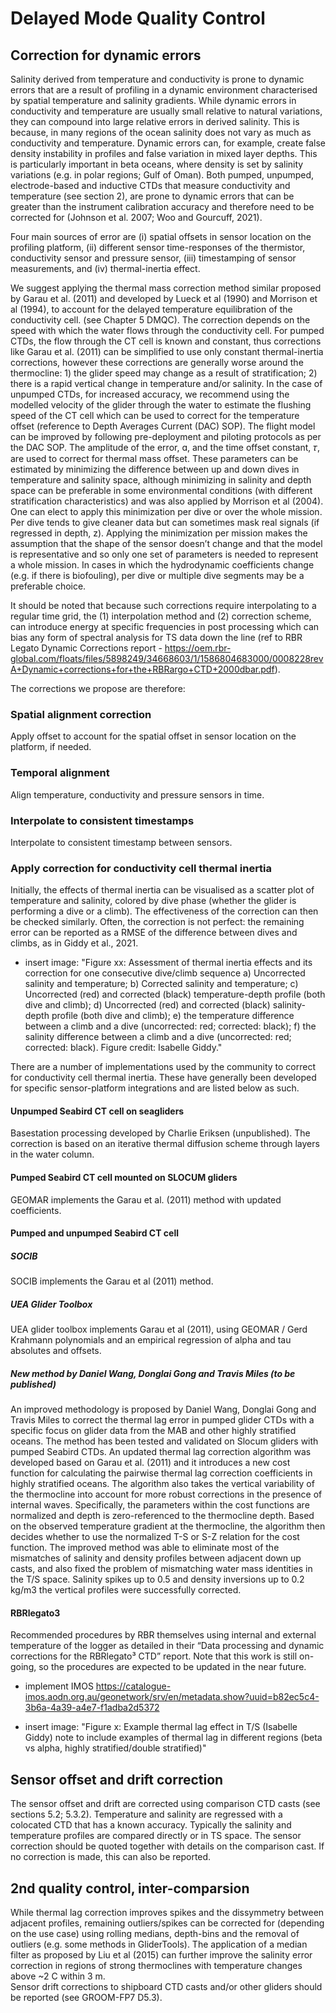 # Delayed Mode Quality Control

## Correction for dynamic errors
Salinity derived from temperature and conductivity is prone to dynamic errors that are a result of profiling in a dynamic environment characterised by spatial temperature and salinity gradients. 
While dynamic errors in conductivity and temperature are usually small relative to natural variations, they can compound into large relative errors in derived salinity. 
This is because, in many regions of the ocean salinity does not vary as much as conductivity and temperature. 
Dynamic errors can, for example, create false density instability in profiles and false variation in mixed layer depths. 
This is particularly important in beta oceans, where density is set by salinity variations (e.g. in polar regions; Gulf of Oman).
Both pumped, unpumped, electrode-based and inductive CTDs that measure conductivity and temperature (see section 2), are prone to dynamic errors that can be greater than the instrument calibration accuracy and therefore need to be corrected for (Johnson et al. 2007; Woo and Gourcuff, 2021).

Four main sources of error are (i) spatial offsets in sensor location on the profiling platform, (ii) different sensor time-responses of the thermistor, conductivity sensor and pressure sensor, (iii) timestamping of sensor measurements, and (iv) thermal-inertia effect. 

We suggest applying the thermal mass correction method similar proposed by Garau et al. (2011) and developed by Lueck et al (1990) and Morrison et al (1994), to account for the delayed temperature equilibration of the conductivity cell. (see Chapter 5 DMQC). 
The correction depends on the speed with which the water flows through the conductivity cell. 
For pumped CTDs, the flow through the CT cell is known and constant, thus corrections like Garau et al. (2011) can be simplified to use only constant thermal-inertia corrections, however these corrections are generally worse around the thermocline: 1) the glider speed may change as a result of stratification; 2) there is a rapid vertical change in temperature and/or salinity. 
In the case of unpumped CTDs, for increased accuracy, we recommend using the modelled velocity of the glider through the water to estimate the flushing speed of the CT cell which can be used to correct for the temperature offset (reference to Depth Averages Current (DAC) SOP). 
The flight model can be improved by following pre-deployment and piloting protocols as per the DAC SOP. 
The amplitude of the error,  ɑ,  and the time offset constant, 𝜏, are used to correct for thermal mass offset. 
These parameters can be estimated by minimizing the difference between up and down dives in temperature and salinity space, although minimizing in salinity and depth space can be preferable in some environmental conditions (with different stratification characteristics) and was also applied by Morrison et al (2004). 
One can elect to apply this minimization per dive or over the whole mission. 
Per dive tends to give cleaner data but can sometimes mask real signals (if regressed in depth, z). 
Applying the minimization per mission makes the assumption that the shape of the sensor doesn’t change and that the model is representative and so only one set of parameters is needed to represent a whole mission. 
In cases in which the hydrodynamic coefficients change (e.g. if there is biofouling), per dive or multiple dive segments may be a preferable choice. 

It should be noted that because such corrections require interpolating to a regular time grid, the (1) interpolation method and (2) correction scheme, can introduce energy at specific frequencies in post processing which can bias any form of spectral analysis for TS data down the line (ref to RBR Legato Dynamic Corrections report - https://oem.rbr-global.com/floats/files/5898249/34668603/1/1586804683000/0008228revA+Dynamic+corrections+for+the+RBRargo+CTD+2000dbar.pdf).  

The corrections we propose are therefore:

### Spatial alignment correction
Apply offset to account for the spatial offset in sensor location on the platform, if needed.

### Temporal alignment
Align temperature, conductivity and pressure sensors in time.

### Interpolate to consistent timestamps
Interpolate to consistent timestamp between sensors.

### Apply correction for conductivity cell thermal inertia
Initially, the effects of thermal inertia can be visualised as a scatter plot of temperature and salinity, colored by dive phase (whether the glider is performing a dive or a climb). 
The effectiveness of the correction can then be checked similarly. 
Often, the correction is not perfect: the remaining error can be reported as a RMSE of the difference between dives and climbs, as in Giddy et al., 2021. 

- insert image: "Figure xx: Assessment of thermal inertia effects and its correction for one consecutive dive/climb sequence a) Uncorrected salinity and temperature; b) Corrected salinity and temperature; c) Uncorrected (red) and corrected (black) temperature-depth profile (both dive and climb); d) Uncorrected (red) and corrected (black) salinity-depth profile (both dive and climb); e) the temperature difference between a climb and a dive (uncorrected: red; corrected: black); f) the salinity difference between a climb and a dive (uncorrected: red; corrected: black). Figure credit: Isabelle Giddy."

There are a number of implementations used by the community to correct for conductivity cell thermal inertia. These have generally been developed for specific sensor-platform integrations and are listed below as such. 

#### Unpumped Seabird CT cell on seagliders
Basestation processing developed by Charlie Eriksen (unpublished). 
The correction is based on an iterative thermal diffusion scheme through layers in the water column. 

#### Pumped Seabird CT cell mounted on SLOCUM gliders 
GEOMAR implements the Garau et al. (2011) method with updated coefficients. 

#### Pumped and unpumped Seabird CT cell

##### SOCIB
SOCIB implements the Garau et al (2011) method. 

##### UEA Glider Toolbox
UEA glider toolbox implements Garau et al (2011), using GEOMAR / Gerd Krahmann polynomials and an empirical regression of alpha and tau absolutes and offsets.

##### New method by Daniel Wang, Donglai Gong and Travis Miles (to be published)
An improved methodology is proposed by Daniel Wang, Donglai Gong and Travis Miles to correct the thermal lag error in pumped glider CTDs with a specific focus on glider data from the MAB and other highly stratified oceans. 
The method has been tested and validated on Slocum gliders with pumped Seabird CTDs. 
An updated thermal lag correction algorithm was developed based on Garau et al. (2011) and it introduces a new cost function for calculating the pairwise thermal lag correction coefficients in highly stratified oceans. 
The algorithm also takes the vertical variability of the thermocline into account for more robust corrections in the presence of internal waves. 
Specifically, the parameters within the cost functions are normalized and depth is zero-referenced to the thermocline depth. 
Based on the observed temperature gradient at the thermocline, the algorithm then decides whether to use the normalized T-S or S-Z relation for the cost function. 
The improved method was able to eliminate most of the mismatches of salinity and density profiles between adjacent down up casts, and also fixed the problem of mismatching water mass identities in the T/S space.
Salinity spikes up to 0.5 and density inversions up to 0.2 kg/m3 the vertical profiles were successfully corrected.

#### RBRlegato3
Recommended procedures by RBR themselves using internal and external temperature of the logger as detailed in their “Data processing and dynamic corrections for the RBRlegato³ CTD” report. 
Note that this work is still on-going, so the procedures are expected to be updated in the near future.

- implement IMOS https://catalogue-imos.aodn.org.au/geonetwork/srv/en/metadata.show?uuid=b82ec5c4-3b6a-4a39-a4e7-f1adba2d5372

- insert image: "Figure x: Example thermal lag effect in T/S (Isabelle Giddy)
note to include examples of thermal lag in different regions (beta vs alpha, highly stratified/double stratified)"

## Sensor offset and drift correction
The sensor offset and drift are corrected using comparison CTD casts (see sections 5.2; 5.3.2).  Temperature and salinity are regressed with a colocated CTD that has a known accuracy. 
Typically the salinity and temperature profiles are compared directly or in TS space. 
The sensor correction should be quoted together with details on the comparison cast.
If no correction is made, this can also be reported. 

## 2nd quality control, inter-comparsion
While thermal lag correction improves spikes and the dissymmetry between adjacent profiles, remaining outliers/spikes can be corrected for (depending on the use case) using rolling medians, depth-bins and the removal of outliers (e.g. some methods in GliderTools). 
The application of a median filter as proposed by Liu et al (2015) can further improve the salinity error correction in regions of strong thermoclines with temperature changes above ~2 C within 3 m.  
Sensor drift corrections to shipboard CTD casts and/or other gliders should be reported (see GROOM-FP7 D5.3). 


